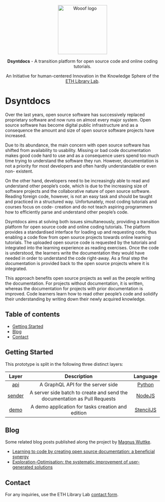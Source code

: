<div align="center">
  <a href="https://www.librarylab.ethz.ch"><img src="https://www.librarylab.ethz.ch/wp-content/uploads/2018/05/logo.svg" alt="Wooof logo" height="160"></a>
  
  <br/>
  
  <p><strong>Dsyntdocs</strong> - A transition platform for open source code and online coding tutorials.</p>
  
  <p>An Initiative for human-centered Innovation in the Knowledge Sphere of the <a href="https://www.librarylab.ethz.ch">ETH Library Lab</a>.</p>

</div>

# Dsyntdocs

Over the last years, open source software has successively replaced proprietary software and now runs on almost every major system. Open source software has become digital public infrastructure and as a consequence the amount and size of open source software projects have increased.

Due to its abundance, the main concern with open source software has shifted from availability to usability. Missing or bad code documentation makes good code hard to use and as a consequence users spend too much time trying to understand the software they run. However, documentation is not a priority for most developers and often hardly understandable or even non- existent.

On the other hand, developers need to be increasingly able to read and understand other people’s code, which is due to the increasing size of software projects and the collaborative nature of open source software. Reading foreign code, however, is not an easy task and should be taught and practiced in a structured way. Unfortunately, most coding tutorials and courses focus on code- creation and do not teach aspiring programmers how to efficiently parse and understand other people’s code.

Dsyntdocs aims at solving both issues simultaneously, providing a transition platform for open source code and online coding tutorials. The platform provides a standardised interface for loading up and requesting code, thus enabling a code flow from open source projects towards online learning tutorials. The uploaded open source code is requested by the tutorials and integrated into the learning experience as reading exercises. Once the code is understood, the learners write the documentation they would have needed in order to understand the code right-away. As a final step the documentation is provided back to the open source projects where it is integrated.

This approach benefits open source projects as well as the people writing the documentation. For projects without documentation, it is written, whereas the documentation for projects with prior documentation is improved. Code learners learn how to read other people’s code and solidify their understanding by writing down their newly acquired knowledge.

## Table of contents

- [Getting Started](#getting-started)
- [Blog](#blog)
- [Contact](#contact)

## Getting Started

This prototype is split in the following three distinct layers: 

| Layer | Description | Language |
|:-----:|:-----:|:-----:|
| [api](/api) | A GraphQL API for the server side | [Python](https://www.python.org) |
| [sender](/sender) | A server side batch to create and send the documentation as Pull Requests | [NodeJS](https://nodejs.org/en/) |
| [demo](/demo) | A demo application for tasks creation and edition | [StencilJS](https://stenciljs.com) |

## Blog

Some related blog posts published along the project by [Magnus Wuttke](http://github.com/WatKey).

* [Learning to code by creating open source documentation: a beneficial synergy](https://dev.to/watkey/learning-to-code-by-creating-open-source-documentation-a-beneficial-synergy-3e1p)
* [Exploration-Optimisation: the systematic improvement of user- generated solutions](https://dev.to/watkey/exploration-optimisation-the-systematic-improvement-of-user-generated-solutions-3ek0) 

## Contact

For any inquiries, use the ETH Library Lab [contact form](https://www.librarylab.ethz.ch/contact/).
